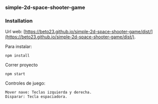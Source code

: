 ### simple-2d-space-shooter-game

### Installation

Url web:
[https://beto23.github.io/simple-2d-space-shooter-game/dist/](https://beto23.github.io/simple-2d-space-shooter-game/dist/).

Para instalar:

```
npm install
```

Correr proyecto

```
npm start
```

Controles de juego:

```
Mover nave: Teclas izquierda y derecha.
Disparar: Tecla espaciadora.
```


